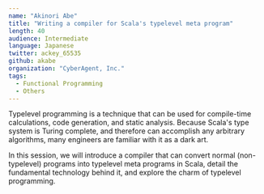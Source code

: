 ```yaml
---
name: "Akinori Abe"
title: "Writing a compiler for Scala's typelevel meta program"
length: 40
audience: Intermediate
language: Japanese
twitter: ackey_65535
github: akabe
organization: "CyberAgent, Inc."
tags:
  - Functional Programming
  - Others
---
```

Typelevel programming is a technique that can be used for compile-time calculations, code generation, and static analysis.
Because Scala's type system is Turing complete, and therefore can accomplish any arbitrary algorithms, many engineers are familiar with it as a dark art.

In this session, we will introduce a compiler that can convert normal (non-typelevel) programs into typelevel meta programs in Scala, detail the fundamental technology behind it, and explore the charm of typelevel programming.
